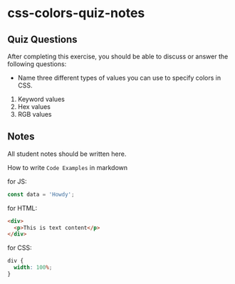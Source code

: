 # css-colors-quiz-notes

## Quiz Questions

After completing this exercise, you should be able to discuss or answer the following questions:

- Name three different types of values you can use to specify colors in CSS.

1. Keyword values
2. Hex values
3. RGB values

## Notes

All student notes should be written here.

How to write `Code Examples` in markdown

for JS:

```javascript
const data = 'Howdy';
```

for HTML:

```html
<div>
  <p>This is text content</p>
</div>
```

for CSS:

```css
div {
  width: 100%;
}
```
